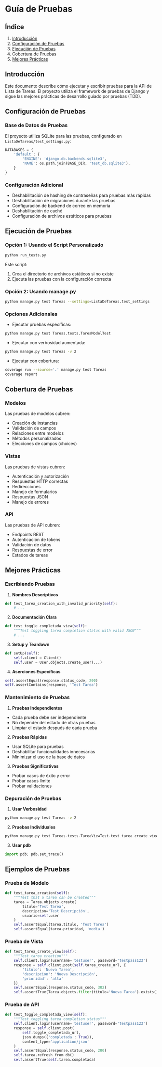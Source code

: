 # Guía de Pruebas

## Índice
1. [Introducción](#introducción)
2. [Configuración de Pruebas](#configuración-de-pruebas)
3. [Ejecución de Pruebas](#ejecución-de-pruebas)
4. [Cobertura de Pruebas](#cobertura-de-pruebas)
5. [Mejores Prácticas](#mejores-prácticas)

## Introducción

Este documento describe cómo ejecutar y escribir pruebas para la API de Lista de Tareas. El proyecto utiliza el framework de pruebas de Django y sigue las mejores prácticas de desarrollo guiado por pruebas (TDD).

## Configuración de Pruebas

### Base de Datos de Pruebas

El proyecto utiliza SQLite para las pruebas, configurado en `ListaDeTareas/test_settings.py`:

```python
DATABASES = {
    'default': {
        'ENGINE': 'django.db.backends.sqlite3',
        'NAME': os.path.join(BASE_DIR, 'test_db.sqlite3'),
    }
}
```

### Configuración Adicional

- Deshabilitación de hashing de contraseñas para pruebas más rápidas
- Deshabilitación de migraciones durante las pruebas
- Configuración de backend de correo en memoria
- Deshabilitación de caché
- Configuración de archivos estáticos para pruebas

## Ejecución de Pruebas

### Opción 1: Usando el Script Personalizado

```bash
python run_tests.py
```

Este script:
1. Crea el directorio de archivos estáticos si no existe
2. Ejecuta las pruebas con la configuración correcta

### Opción 2: Usando manage.py

```bash
python manage.py test Tareas --settings=ListaDeTareas.test_settings
```

### Opciones Adicionales

- Ejecutar pruebas específicas:
```bash
python manage.py test Tareas.tests.TareaModelTest
```

- Ejecutar con verbosidad aumentada:
```bash
python manage.py test Tareas -v 2
```

- Ejecutar con cobertura:
```bash
coverage run --source='.' manage.py test Tareas
coverage report
```

## Cobertura de Pruebas

### Modelos

Las pruebas de modelos cubren:
- Creación de instancias
- Validación de campos
- Relaciones entre modelos
- Métodos personalizados
- Elecciones de campos (choices)

### Vistas

Las pruebas de vistas cubren:
- Autenticación y autorización
- Respuestas HTTP correctas
- Redirecciones
- Manejo de formularios
- Respuestas JSON
- Manejo de errores

### API

Las pruebas de API cubren:
- Endpoints REST
- Autenticación de tokens
- Validación de datos
- Respuestas de error
- Estados de tareas

## Mejores Prácticas

### Escribiendo Pruebas

1. **Nombres Descriptivos**
```python
def test_tarea_creation_with_invalid_priority(self):
    # ...
```

2. **Documentación Clara**
```python
def test_toggle_completada_view(self):
    """Test toggling tarea completion status with valid JSON"""
    # ...
```

3. **Setup y Teardown**
```python
def setUp(self):
    self.client = Client()
    self.user = User.objects.create_user(...)
```

4. **Aserciones Específicas**
```python
self.assertEqual(response.status_code, 200)
self.assertContains(response, 'Test Tarea')
```

### Mantenimiento de Pruebas

1. **Pruebas Independientes**
- Cada prueba debe ser independiente
- No depender del estado de otras pruebas
- Limpiar el estado después de cada prueba

2. **Pruebas Rápidas**
- Usar SQLite para pruebas
- Deshabilitar funcionalidades innecesarias
- Minimizar el uso de la base de datos

3. **Pruebas Significativas**
- Probar casos de éxito y error
- Probar casos límite
- Probar validaciones

### Depuración de Pruebas

1. **Usar Verbosidad**
```bash
python manage.py test Tareas -v 2
```

2. **Pruebas Individuales**
```bash
python manage.py test Tareas.tests.TareaViewTest.test_tarea_create_view
```

3. **Usar pdb**
```python
import pdb; pdb.set_trace()
```

## Ejemplos de Pruebas

### Prueba de Modelo
```python
def test_tarea_creation(self):
    """Test that a tarea can be created"""
    tarea = Tarea.objects.create(
        titulo='Test Tarea',
        descripcion='Test Descripción',
        usuario=self.user
    )
    self.assertEqual(tarea.titulo, 'Test Tarea')
    self.assertEqual(tarea.prioridad, 'media')
```

### Prueba de Vista
```python
def test_tarea_create_view(self):
    """Test tarea creation"""
    self.client.login(username='testuser', password='testpass123')
    response = self.client.post(self.tarea_create_url, {
        'titulo': 'Nueva Tarea',
        'descripcion': 'Nueva Descripción',
        'prioridad': 'alta'
    })
    self.assertEqual(response.status_code, 302)
    self.assertTrue(Tarea.objects.filter(titulo='Nueva Tarea').exists())
```

### Prueba de API
```python
def test_toggle_completada_view(self):
    """Test toggling tarea completion status"""
    self.client.login(username='testuser', password='testpass123')
    response = self.client.post(
        self.toggle_completada_url,
        json.dumps({'completada': True}),
        content_type='application/json'
    )
    self.assertEqual(response.status_code, 200)
    self.tarea.refresh_from_db()
    self.assertTrue(self.tarea.completada)
``` 